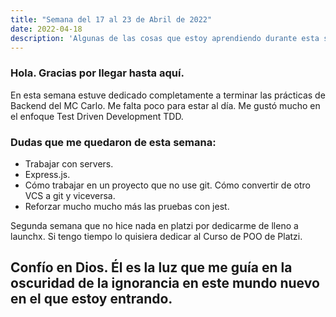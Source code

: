 ```yaml
---
title: "Semana del 17 al 23 de Abril de 2022"
date: 2022-04-18
description: 'Algunas de las cosas que estoy aprendiendo durante esta semana'
---
```


### Hola. Gracias por llegar hasta aquí.

En esta semana estuve dedicado completamente a terminar las prácticas de Backend del MC Carlo. Me falta poco para estar al día.
Me gustó mucho en el enfoque Test Driven Development TDD. 

### Dudas que me quedaron de esta semana:
- Trabajar con servers.
- Express.js.
- Cómo trabajar en un proyecto que no use git. Cómo convertir de otro VCS a git y viceversa.
- Reforzar mucho mucho más las pruebas con jest.

Segunda semana que no hice nada en platzi por dedicarme de lleno a launchx. Si tengo tiempo lo quisiera dedicar al Curso de POO de Platzi.

## Confío en Dios. Él es la luz que me guía en la oscuridad de la ignorancia en este mundo nuevo en el que estoy entrando.
